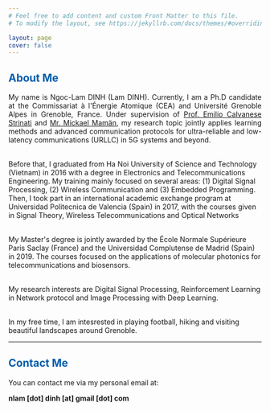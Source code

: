 ```yaml
---
# Feel free to add content and custom Front Matter to this file.
# To modify the layout, see https://jekyllrb.com/docs/themes/#overriding-theme-defaults

layout: page
cover: false
---
```

<h2 class="h1" style="color: rgb(1,92,171)" id="about">About Me </h2>
<p align="justify">
My name is Ngoc-Lam DINH (Lam DINH). Currently, I am a Ph.D candidate at the Commissariat à l'Énergie Atomique (CEA) and Université Grenoble Alpes in Grenoble, France. Under supervision of <a href="https://fr.linkedin.com/in/emilio-calvanese-strinati-6g">Prof. Emilio Calvanese Strinati</a> and <a href="https://fr.linkedin.com/in/mickael-maman-6b1a3a82">Mr. Mickael Mamän</a>, my research topic jointly applies learning methods and advanced communication protocols for ultra-reliable and low-latency communications (URLLC) in 5G systems and beyond.<br> <br>

Before that, I graduated from Ha Noi University of Science and Technology  (Vietnam) in 2016 with a degree in Electronics and Telecommunications Engineering. My training mainly focused on several areas: (1) Digital Signal Processing, (2) Wireless Communication and (3) Embedded Programming. Then, I took part in an international academic exchange program at Universidad Politecnica de Valencia (Spain) in 2017, with the courses given in Signal Theory, Wireless Telecommunications and Optical Networks  <br>  <br>

My Master's degree is jointly awarded by the École Normale Supérieure Paris Saclay (France) and the Universidad Complutense de Madrid (Spain) in 2019. The courses focused on the applications of molecular photonics for telecommunications and biosensors.<br> <br>

My research interests are Digital Signal Processing, Reinforcement Learning in Network protocol and Image Processing with Deep Learning.<br> <br>

In my free time, I am intesrested in playing football, hiking and visiting beautiful landscapes around Grenoble.<br>

</p>

---
<h2 class="h1" style="color: rgb(1,92,171)" id="contact-me">Contact Me </h2>
<p align="justify">
You can contact me via my personal email at:

<p class="home-element"><strong>nlam [dot] dinh [at] gmail [dot] com</strong></p>
</p>